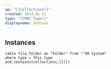 ```yaml
---
up: "[[Collections]]"
created: 2024-02-11
type: "[[MOC Type]]"
displayname: Indices
---
```

## Instances

```dataview
table file.folder as "Folder" from !"90 System" 
where type = this.type
and contains(collections,[[]])
```
